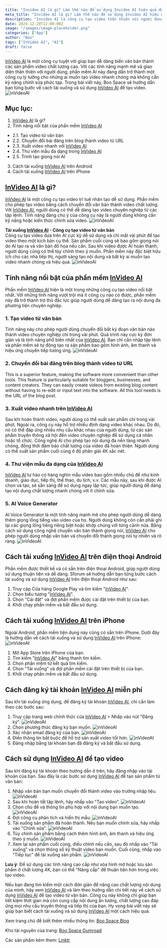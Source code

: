 ```yaml
---
title: "Invideo AI là gì? Làm thế nào để sử dụng Invideo AI hiệu quả để tạo video?"
meta_title: "Invideo AI là gì? Làm thế nào để sử dụng Invideo AI hiệu quả để tạo video?"
description: "Invideo AI là công cụ tạo video thân thiện với người dùng, được hỗ trợ bởi AI, giúp biến các ý tưởng của bạn thành video hoàn chỉnh, sẵn sàng chia sẻ một cách dễ dàng."
date: 2024-12-28T12:00:00Z
image: "/images/image-placeholder.png"
categories: ["App"]
author: "Boo"
tags: ["InVideo AI", "AI"]
draft: false
---
```


[InVideo AI](https://invideo.sjv.io/m5eeXX) là một công cụ tuyệt vời giúp bạn dễ dàng biến văn bản thành các sản phẩm video chất lượng cao. Với các tính năng mạnh mẽ và giao diện thân thiện với người dùng, phần mềm AI này đang dần trở thành một công cụ lý tưởng cho những ai muốn tạo video nhanh chóng mà không cần kỹ năng chỉnh sửa phức tạp. Trong bài viết này, Boo Space sẽ hướng dẫn bạn từng bước về cách tải xuống và sử dụng [InVideo AI](https://invideo.sjv.io/m5eeXX) để tạo video.
![inVideoAI](/static/images/AITools/inVideoAI/inVideoAI-1.png)

## Mục lục:

1. [InVideo AI](https://invideo.sjv.io/m5eeXX) là gì?
2. Tính năng nổi bật của phần mềm [InVideo AI](https://invideo.sjv.io/m5eeXX)

- 2.1. Tạo video từ văn bản
- 2.2. Chuyển đổi bài đăng trên blog thành video từ URL
- 2.3. Xuất video nhanh với [InVideo AI](https://invideo.sjv.io/m5eeXX)
- 2.4. Thư viện mẫu đa dạng trong [InVideo AI](https://invideo.sjv.io/m5eeXX)
- 2.5. Trình tạo giọng nói AI

3. Cách tải xuống [InVideo AI](https://invideo.sjv.io/m5eeXX) trên Android
4. Cách tải xuống [InVideo AI](https://invideo.sjv.io/m5eeXX) trên iPhone

## [InVideo AI](https://invideo.sjv.io/m5eeXX) là gì?

[InVideo AI](https://invideo.sjv.io/m5eeXX) là một công cụ tạo video trí tuệ nhân tạo dễ sử dụng. Phần mềm cho phép tạo video bằng cách chuyển đổi văn bản thành video chất lượng. Với [InVideo AI](https://invideo.sjv.io/m5eeXX), người dùng có thể dễ dàng tạo video chuyên nghiệp từ các tập lệnh. Tính năng đáng chú ý của công cụ này là người dùng không cần kỹ năng hoặc kiến ​​thức chỉnh sửa video.
![inVideoAI](/static/images/AITools/inVideoAI/inVideoAI-2.png)

**Tải xuống [InVideo AI](https://invideo.sjv.io/m5eeXX) - Công cụ tạo video từ văn bản**  
Công cụ tạo video dựa trên AI cực kỳ dễ sử dụng và chỉ mất vài phút để tạo video theo một kịch bản cụ thể. Sản phẩm cuối cùng sẽ bao gồm giọng nói do AI tạo ra và văn bản đồ họa nếu cần. Sau khi video được AI hoàn thành, người dùng cũng có thể tùy chỉnh theo ý muốn. Phần mềm này đặc biệt hữu ích cho các nhà tiếp thị, người sáng tạo nội dung và bất kỳ ai muốn tạo video nhanh chóng và hiệu quả.
![inVideoAI](/static/images/AITools/inVideoAI/inVideoAI-3.png)

## Tính năng nổi bật của phần mềm [InVideo AI](https://invideo.sjv.io/m5eeXX)

Phần mềm [InVideo AI](https://invideo.sjv.io/m5eeXX) hiện là một trong những công cụ tạo video nổi bật nhất. Với những tính năng vượt trội mà ít công cụ nào có được, phần mềm này đã trở thành trợ thủ đắc lực giúp người dùng dễ dàng tạo ra nội dung đa phương tiện chuyên nghiệp.

### 1. Tạo video từ văn bản

Tính năng này cho phép người dùng chuyển đổi bất kỳ đoạn văn bản nào thành video chuyên nghiệp chỉ trong vài phút. Quá trình này cực kỳ đơn giản và là tính năng phổ biến nhất của [InVideo AI](https://invideo.sjv.io/m5eeXX). Bạn chỉ cần nhập tập lệnh và phần mềm sẽ tự động tạo ra sản phẩm bao gồm hình ảnh, âm thanh và hiệu ứng chuyển tiếp tương ứng.
![inVideoAI](/static/images/AITools/inVideoAI/inVideoAI-4.png)

### 2. Chuyển đổi bài đăng trên blog thành video từ URL

This is a superior feature, making the software more convenient than other tools. This feature is particularly suitable for bloggers, businesses, and content creators. They can easily create videos from existing blog content without having to re-edit or input text into the software. All this tool needs is the URL of the blog post.

### 3. Xuất video nhanh trên [InVideo AI](https://invideo.sjv.io/m5eeXX)

Sau khi hoàn thành video, người dùng có thể xuất sản phẩm chỉ trong vài phút. Ngoài ra, công cụ này hỗ trợ nhiều định dạng video khác nhau. Do đó, nó có thể đáp ứng nhiều nhu cầu khác nhau của người dùng, từ các sản phẩm truyền thông xã hội đến video chuyên nghiệp để sử dụng cá nhân hoặc tổ chức.
Công nghệ AI cho phép tạo nội dung đa nền tảng nhanh chóng, đồng thời đảm bảo chất lượng của video đã hoàn thiện. Người dùng có thể xuất sản phẩm cuối cùng ở độ phân giải 4K sắc nét.

### 4. Thư viện mẫu đa dạng của [InVideo AI](https://invideo.sjv.io/m5eeXX)

[InVideo AI](https://invideo.sjv.io/m5eeXX) tự hào có hàng nghìn mẫu video bao gồm nhiều chủ đề như kinh doanh, giáo dục, tiếp thị, thể thao, du lịch, v.v. Các mẫu này, sau khi được AI chọn và tạo, sẽ sẵn sàng để sử dụng ngay lập tức, giúp người dùng dễ dàng tạo nội dung chất lượng nhanh chóng với ít chỉnh sửa.

### 5. AI Voice Generator

AI Voice Generator là một tính năng mạnh mẽ cho phép người dùng dễ dàng thêm giọng lồng tiếng vào video của họ. Người dùng không còn cần phải ghi lại các giọng lồng tiếng riêng biệt hoặc khớp chúng với từng cảnh nữa. Bằng cách sử dụng công nghệ chuyển văn bản thành giọng nói, [InVideo AI](https://invideo.sjv.io/m5eeXX) cho phép người dùng nhập văn bản và chuyển đổi thành giọng nói tự nhiên và rõ ràng.
![inVideoAI](/static/images/AITools/inVideoAI/inVideoAI-5.png)

## Cách tải xuống [InVideo AI](https://invideo.sjv.io/m5eeXX) trên điện thoại Android

Phần mềm được thiết kế và có sẵn trên điện thoại Android, giúp người dùng sử dụng thuận tiện và dễ dàng. Sforum sẽ hướng dẫn bạn từng bước cách tải xuống và sử dụng [InVideo AI](https://invideo.sjv.io/m5eeXX) trên điện thoại Android như sau:

1. Truy cập Cửa hàng Google Play và tìm kiếm "[InVideo AI](https://invideo.sjv.io/m5eeXX)".
2. Chọn biểu tượng "[InVideo AI](https://invideo.sjv.io/m5eeXX)".
3. Chọn "Cài đặt" và đợi phần mềm được cài đặt trên thiết bị của bạn.
4. Khởi chạy phần mềm và bắt đầu sử dụng.

## Cách tải xuống [InVideo AI](https://invideo.sjv.io/m5eeXX) trên iPhone

Ngoài Android, phần mềm tiện dụng này cũng có sẵn trên iPhone. Dưới đây là hướng dẫn về cách tải xuống và sử dụng [InVideo AI](https://invideo.sjv.io/m5eeXX) trên iPhone:
![inVideoAI](/static/images/AITools/inVideoAI/inVideoAI-7.png)

1. Mở App Store trên iPhone của bạn.
2. Tìm kiếm "[InVideo AI](https://invideo.sjv.io/m5eeXX)" bằng thanh tìm kiếm.
3. Chọn phần mềm từ kết quả tìm kiếm.
4. Chọn "Tải xuống" và đợi phần mềm cài đặt trên thiết bị của bạn.
5. Khởi chạy phần mềm và bắt đầu sử dụng.

## Cách đăng ký tài khoản [InVideo AI](https://invideo.sjv.io/m5eeXX) miễn phí

Sau khi tải xuống ứng dụng, để đăng ký tài khoản [InVideo AI](https://invideo.sjv.io/m5eeXX), chỉ cần làm theo các bước sau:

1. Truy cập trang web chính thức của [InVideo AI](https://invideo.sjv.io/m5eeXX) > Nhấp vào nút "Đăng ký".
   ![inVideoAI](/static/images/AITools/inVideoAI/inVideoAI-8.1.png)
2. Chọn phương thức đăng ký bạn muốn.
   ![inVideoAI](/static/images/AITools/inVideoAI/inVideoAI-8.2.png)
3. Xác nhận email đăng ký của bạn.
   ![inVideoAI](/static/images/AITools/inVideoAI/inVideoAI-8.3.png)
4. Điền thông tin bắt buộc để hỗ trợ sản xuất video tốt hơn.
   ![inVideoAI](/static/images/AITools/inVideoAI/inVideoAI-8.4.png)
5. Đăng nhập bằng tài khoản bạn đã đăng ký và bắt đầu sử dụng.

## Cách sử dụng [InVideo AI](https://invideo.sjv.io/m5eeXX) để tạo video

Sau khi đăng ký tài khoản theo hướng dẫn ở trên, hãy đăng nhập vào tài khoản của bạn. Sau đây là các bước sử dụng [InVideo AI](https://invideo.sjv.io/m5eeXX) để tạo sản phẩm từ văn bản:

1. Nhập văn bản bạn muốn chuyển đổi thành video vào trường nhập liệu.
   ![inVideoAI](/static/images/AITools/inVideoAI/inVideoAI-9.1.png)
2. Sau khi hoàn tất tập lệnh, hãy nhấp vào "Tạo video".
   ![inVideoAI](/static/images/AITools/inVideoAI/inVideoAI-9.2.png)
3. Chọn chủ đề và thông tin phù hợp với nội dung bạn muốn tạo.
   ![inVideoAI](/static/images/AITools/inVideoAI/inVideoAI-9.3.png)
4. Đợi công cụ phân tích và hiển thị mẫu.
   ![inVideoAI](/static/images/AITools/inVideoAI/inVideoAI-9.4.png)
5. Tải xuống sản phẩm đã hoàn thành. Nếu bạn muốn chỉnh sửa, hãy nhấp vào "Chỉnh sửa".
   ![inVideoAI](/static/images/AITools/inVideoAI/inVideoAI-9.5.png)
6. Tùy chỉnh sản phẩm bằng cách thêm hình ảnh, âm thanh và hiệu ứng theo ý muốn.
   ![inVideoAI](/static/images/AITools/inVideoAI/inVideoAI-9.6.png)
7. Xem lại sản phẩm cuối cùng, điều chỉnh nếu cần, sau đó nhấp vào "Tải xuống" và chọn thông số kỹ thuật video bạn muốn. Cuối cùng, nhấp vào "Tiếp tục" để tải xuống sản phẩm.
   ![inVideoAI](/static/images/AITools/inVideoAI/inVideoAI-9.7.png)

**Lưu ý**: Để sử dụng các tính năng cao cấp như xóa hình mờ hoặc lưu sản phẩm ở chất lượng 4K, bạn có thể "Nâng cấp" để thuận tiện hơn trong việc tạo video.

Nếu bạn đang tìm kiếm một cách đơn giản để nâng cao chất lượng nội dung của mình, hãy xem [InVideo AI](https://invideo.sjv.io/m5eeXX) và làm theo hướng dẫn chi tiết này về cách sử dụng [InVideo AI](https://invideo.sjv.io/m5eeXX) để tạo video từ văn bản. Công cụ này không chỉ giúp bạn tiết kiệm thời gian mà còn cung cấp nội dung ấn tượng, chất lượng cao đáp ứng mọi nhu cầu truyền thông và tiếp thị của bạn. Hy vọng bài viết này sẽ giúp bạn biết cách tải xuống và sử dụng [InVideo AI](https://invideo.sjv.io/m5eeXX) một cách hiệu quả.

Xem trang chủ để biết thêm nhiều thông tin: [Boo Space Blog]()

Kho tài nguyên của trang: [Boo Space Gumroad](https://boospace.gumroad.com)

Các sản phẩm kèm them: [Linktr](https://linktr.ee/boospace)
